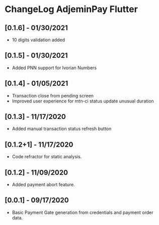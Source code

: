 # ChangeLog AdjeminPay Flutter

## [0.1.6] - 01/30/2021

* 10 digits validation added

## [0.1.5] - 01/30/2021

* Added PNN support for Ivorian Numbers

## [0.1.4] - 01/05/2021

* Transaction close from pending screen
* Improved user experience for mtn-ci status update unusual duration

## [0.1.3] - 11/17/2020

* Added manual transaction status refresh button

## [0.1.2+1] - 11/17/2020

* Code refractor for static analysis.

## [0.1.2] - 11/09/2020

* Added payment abort feature.
  
## [0.0.1] - 09/17/2020

* Basic Payment Gate generation from credentials and payment order data.
